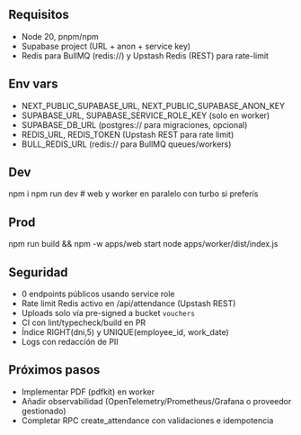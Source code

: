 ## Requisitos
- Node 20, pnpm/npm
- Supabase project (URL + anon + service key)
- Redis para BullMQ (redis://) y Upstash Redis (REST) para rate-limit

## Env vars
- NEXT_PUBLIC_SUPABASE_URL, NEXT_PUBLIC_SUPABASE_ANON_KEY
- SUPABASE_URL, SUPABASE_SERVICE_ROLE_KEY (solo en worker)
- SUPABASE_DB_URL (postgres:// para migraciones, opcional)
- REDIS_URL, REDIS_TOKEN (Upstash REST para rate limit)
- BULL_REDIS_URL (redis:// para BullMQ queues/workers)

## Dev
npm i
npm run dev # web y worker en paralelo con turbo si preferís

## Prod
npm run build && npm -w apps/web start
node apps/worker/dist/index.js

## Seguridad
- 0 endpoints públicos usando service role
- Rate limit Redis activo en /api/attendance (Upstash REST)
- Uploads solo vía pre-signed a bucket `vouchers`
- CI con lint/typecheck/build en PR
- Índice RIGHT(dni,5) y UNIQUE(employee_id, work_date)
- Logs con redacción de PII

## Próximos pasos
- Implementar PDF (pdfkit) en worker
- Añadir observabilidad (OpenTelemetry/Prometheus/Grafana o proveedor gestionado)
- Completar RPC create_attendance con validaciones e idempotencia